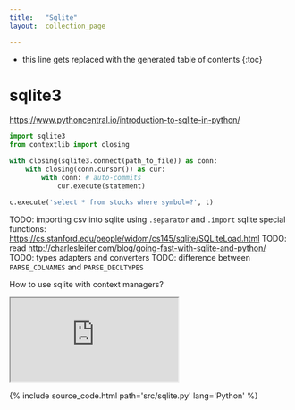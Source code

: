 ```yaml
---
title:   "Sqlite"
layout:  collection_page

---
```


* this line gets replaced with the generated table of contents
{:toc}

# sqlite3

<https://www.pythoncentral.io/introduction-to-sqlite-in-python/>

``` Python
import sqlite3
from contextlib import closing

with closing(sqlite3.connect(path_to_file)) as conn:
    with closing(conn.cursor()) as cur:
        with conn: # auto-commits
            cur.execute(statement)
```

``` Python
c.execute('select * from stocks where symbol=?', t)
```

TODO: importing csv into sqlite using `.separator` and `.import` sqlite special functions: <https://cs.stanford.edu/people/widom/cs145/sqlite/SQLiteLoad.html>
TODO: read <http://charlesleifer.com/blog/going-fast-with-sqlite-and-python/>
TODO: types adapters and converters
TODO: difference between `PARSE_COLNAMES` and `PARSE_DECLTYPES`


How to use sqlite with context managers?


<iframe class="autoresize" src="http://superlearn.it/ht/asdf2?deckname=python -- sqlite">
    <p>Your browser does not support iframes.</p>
</iframe>



{% include source_code.html path='src/sqlite.py' lang='Python' %}



